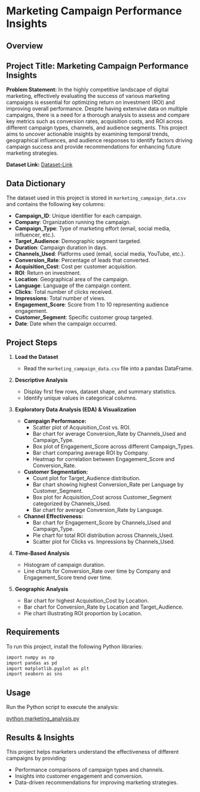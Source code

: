 # Marketing Campaign Performance Insights

## Overview

## Project Title: Marketing Campaign Performance Insights
**Problem Statement:**
In the highly competitive landscape of digital marketing, effectively evaluating the success of
various marketing campaigns is essential for optimizing return on investment (ROI) and
improving overall performance. Despite having extensive data on multiple campaigns, there
is a need for a thorough analysis to assess and compare key metrics such as conversion
rates, acquisition costs, and ROI across different campaign types, channels, and audience
segments. This project aims to uncover actionable insights by examining temporal trends,
geographical influences, and audience responses to identify factors driving campaign
success and provide recommendations for enhancing future marketing strategies.

**Dataset Link:**
[Dataset-Link](https://raw.githubusercontent.com/ArchanaInsights/Datasets/main/marketing_campaign.csv)


## Data Dictionary

The dataset used in this project is stored in `marketing_campaign_data.csv` and contains the following key columns:

- **Campaign\_ID**: Unique identifier for each campaign.
- **Company**: Organization running the campaign.
- **Campaign\_Type**: Type of marketing effort (email, social media, influencer, etc.).
- **Target\_Audience**: Demographic segment targeted.
- **Duration**: Campaign duration in days.
- **Channels\_Used**: Platforms used (email, social media, YouTube, etc.).
- **Conversion\_Rate**: Percentage of leads that converted.
- **Acquisition\_Cost**: Cost per customer acquisition.
- **ROI**: Return on investment.
- **Location**: Geographical area of the campaign.
- **Language**: Language of the campaign content.
- **Clicks**: Total number of clicks received.
- **Impressions**: Total number of views.
- **Engagement\_Score**: Score from 1 to 10 representing audience engagement.
- **Customer\_Segment**: Specific customer group targeted.
- **Date**: Date when the campaign occurred.

## Project Steps

1. **Load the Dataset**

   - Read the `marketing_campaign_data.csv` file into a pandas DataFrame.

2. **Descriptive Analysis**

   - Display first few rows, dataset shape, and summary statistics.
   - Identify unique values in categorical columns.

3. **Exploratory Data Analysis (EDA) & Visualization**

   - **Campaign Performance:**
     - Scatter plot of Acquisition\_Cost vs. ROI.
     - Bar chart for average Conversion\_Rate by Channels\_Used and Campaign\_Type.
     - Box plot of Engagement\_Score across different Campaign\_Types.
     - Bar chart comparing average ROI by Company.
     - Heatmap for correlation between Engagement\_Score and Conversion\_Rate.
   - **Customer Segmentation:**
     - Count plot for Target\_Audience distribution.
     - Bar chart showing highest Conversion\_Rate per Language by Customer\_Segment.
     - Box plot for Acquisition\_Cost across Customer\_Segment categorized by Channels\_Used.
     - Bar chart for average Conversion\_Rate by Language.
   - **Channel Effectiveness:**
     - Bar chart for Engagement\_Score by Channels\_Used and Campaign\_Type.
     - Pie chart for total ROI distribution across Channels\_Used.
     - Scatter plot for Clicks vs. Impressions by Channels\_Used.

4. **Time-Based Analysis**

   - Histogram of campaign duration.
   - Line charts for Conversion\_Rate over time by Company and Engagement\_Score trend over time.

5. **Geographic Analysis**

   - Bar chart for highest Acquisition\_Cost by Location.
   - Bar chart for Conversion\_Rate by Location and Target\_Audience.
   - Pie chart illustrating ROI proportion by Location.

## Requirements

To run this project, install the following Python libraries:

```sh
import numpy as np
import pandas as pd
import matplotlib.pyplot as plt
import seaborn as sns
```

## Usage

Run the Python script to execute the analysis:

[python marketing_analysis.py](https://colab.research.google.com/drive/1XV8NSsTzzferqAmz6oeQIlHKLDb-2HZO?usp=sharing)

## Results & Insights

This project helps marketers understand the effectiveness of different campaigns by providing:

- Performance comparisons of campaign types and channels.
- Insights into customer engagement and conversion.
- Data-driven recommendations for improving marketing strategies.

